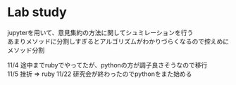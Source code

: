 # Lab study

jupyterを用いて、意見集約の方法に関してシュミレーションを行う    
あまりメソッドに分割しすぎるとアルゴリズムがわかりづらくなるので控えめにメソッド分割    

11/4 途中までrubyでやってたが、pythonの方が調子良さそうなので移行     
11/5 挫折 => ruby
11/22 研究会が終わったのでpythonをまた始める
